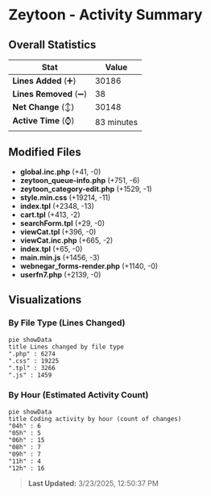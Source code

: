 # Zeytoon - Activity Summary 

## Overall Statistics

| Stat                   | Value                                                             |
| ---------------------- | ----------------------------------------------------------------- |
| **Lines Added** (➕)   | 30186                                          |
| **Lines Removed** (➖) | 38                                        |
| **Net Change** (↕)    | 30148                |
| **Active Time** (⌚)   | 83 minutes |


## Modified Files
- **global.inc.php** (+41, -0)
- **zeytoon_queue-info.php** (+751, -6)
- **zeytoon_category-edit.php** (+1529, -1)
- **style.min.css** (+19214, -11)
- **index.tpl** (+2348, -13)
- **cart.tpl** (+413, -2)
- **searchForm.tpl** (+29, -0)
- **viewCat.tpl** (+396, -0)
- **viewCat.inc.php** (+665, -2)
- **index.tpl** (+65, -0)
- **main.min.js** (+1456, -3)
- **webnegar_forms-render.php** (+1140, -0)
- **userfn7.php** (+2139, -0)

## Visualizations

### By File Type (Lines Changed)

```mermaid
pie showData
title Lines changed by file type
".php" : 6274
".css" : 19225
".tpl" : 3266
".js" : 1459
```

### By Hour (Estimated Activity Count)

```mermaid
pie showData
title Coding activity by hour (count of changes)
"04h" : 6
"05h" : 5
"06h" : 15
"08h" : 7
"09h" : 7
"11h" : 4
"12h" : 16
```


> **Last Updated:** 3/23/2025, 12:50:37 PM